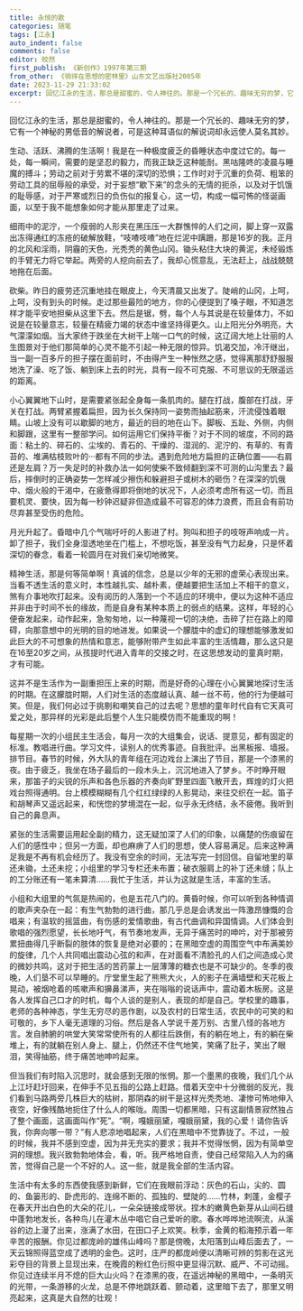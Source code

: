 ```yaml
---
title: 永恒的歌
categories: 随笔
tags: [江永]
auto_indent: false
comments: false
editor: 皎然
first_publish: 《新创作》1997年第三期
from_other: 《徜徉在思想的密林里》山东文艺出版社2005年
date: 2023-11-29 21:33:02
excerpt: 回忆江永的生活，那总是甜蜜的，令人神往的。那是一个冗长的、趣味无穷的梦，它有一个神秘的男低音的解说者，可是这种耳语似的解说词却永远使人莫名其妙。
---
```

回忆江永的生活，那总是甜蜜的，令人神往的。那是一个冗长的、趣味无穷的梦，它有一个神秘的男低音的解说者，可是这种耳语似的解说词却永远使人莫名其妙。

生动、活跃、沸腾的生活啊！我是在一种极度疲乏的昏睡状态中度过它的。每一处，每一瞬间，需要的是坚忍的毅力，而我正缺乏这种能耐。黑咕隆咚的凌晨与睡魔的搏斗；劳动之前对于劳累不堪的深切的恐惧；工作时对于沉重的负荷、粗笨的劳动工具的屈辱般的承受，对于妄想“歇下来”的念头的无情的扼杀，以及对于饥饿的耻辱感，对于严寒或烈日的负伤似的报复心，这一切，构成一幅可怖的怪诞画面，以至于我不能想象如何才能从那里走了过来。

细雨中的泥泞，一个瘦弱的人形夹在黑压压一大群憔悴的人们之间，脚上穿一双露出冻得通红的冻疮的破解放鞋，“吱喳吱喳”地在烂泥中蹒跚，那是16岁的我。正月的北风和淫雨，阴霾的天色，光秃秃的黄色山冈。锄头粘住大块的黄泥，未经锻炼的手臂无力将它举起。两旁的人挖向前去了，我却心慌意乱，无法赶上，战战兢兢地拖在后面。

砍柴。昨日的疲劳还沉重地挂在眼皮上，今天清晨又出发了。陡峭的山冈，上呵，上呵，没有到头的时候。走过那些最险的地方，你的心便提到了嗓子眼，不知道怎样才能平安地担柴从这里下去。然后是锯，劈，每个人与其说是在较量体力，不如说是在较量意志，较量在精疲力竭的状态中谁坚持得更久。山上阳光分外明亮，大气濛濛如烟。当大家终于跌坐在大树干上喘一口气的时候，这辽阔大地上壮丽的人生图景对于他们那简单的心灵不能不引起一种无限的惊异。饥渴交加，冷汗继出，当一副一百多斤的担子摆在面前时，不由得产生一种怅然之感，觉得离那舒舒服服地洗了澡、吃了饭、躺到床上去的时光，具有一段不可克服、不可思议的无限遥远的距离。

小心翼翼地下山时，是需要紧张起全身每一条肌肉的。腿在打战，腹部在打战，牙关在打战。两臂紧握着扁担，因为长久保持同一姿势而抽起筋来，汗流侵蚀着眼睛。山坡上没有可以歇脚的地方，最近的目的地在山下。脚板、五趾、外侧，内侧和脚跟，这里有一整部学问。如何运用它们保持平衡？对于不同的坡度，不同的路面：粘土的、碎石的、尘埃的、青石的、干燥的、湿润的、泥泞的、有草的、有青苔的、堆满枯枝败叶的···都有不同的步法。遇到危险地方扁担的正确位置——右肩还是左肩？万一失足时的补救办法一如何使柴不致倾翻到深不可测的山沟里去？最后，摔倒时的正确姿势一怎样减少擦伤和躲避担子或树木的砸伤？在深深的饥俄中、烟火般的干渴中，在疲惫得即将倒地的状况下，人必须考虑所有这一切，而且要机灵、要快，因为每一秒钟迟疑非但造成最不可容忍的体力浪费，而且会有前功尽弃甚至受伤的危险。

月光升起了。昏暗中几个气喘吁吁的人影进了村。狗叫和担子的吱呀声响成一片。卸了担子，我们全身湿透地坐在门槛上，不想吃饭，甚至没有气力起身，只是怀着深切的眷念，看着一轮圆月在对我们亲切地微笑。

精神生活，那是何等简单啊！真诚的信念，总是以少年的无邪的虚荣心表现出来。当看不透生活的意义时，本性越扎实、越朴素，便越要把生活加上不相干的意义，煞有介事地吹打起来。没有阅历的人落到一个不适应的环境中，便以为这种不适应并非由于时间不长的缘故，而是自身有某种本质上的弱点的结果。这样，年轻的心便奋发起来，动作起来，急匆匆地，以一种蔑视一切的决绝，击碎了拦在路上的障碍，向那意想中的光明的目的地进发。如果说一个朦胧中的虚幻的理想能够激发如此巨大的不可想象的热情和意志，能够附带产生如此丰富的生活情趣，那么这只是在16至20岁之间，从孩提时代进入青年的交接之时，在这思想发动的童真时期，才有可能。

这并不是生活作为一副重担压上来的时期，而是好奇的心理在小心翼翼地探讨生活的时期。在这朦胧时期，人们对生活的态度越认真、越一丝不苟，他的行为便越可笑。但是，我们何必过于挑剔和嘲笑自己的过去呢？思想的童年时代自有它天真可爱之处，那异样的光彩是此后整个人生只能模仿而不能重现的啊！

每星期一次的小组民主生活会，每月一次的大组集会，说话、提意见，都有固定的标准。教唱进行曲。学习文件，读别人的优秀事迹。自我批评。出黑板报、墙报。排节目。春节的时候，外大队的青年组在河边戏台上演出了节目，那是一个漆黑的夜。由于疲乏，我坐在场子最后的一段木头上，沉沉地进入了梦乡。不时睁开眼来，那笛子的尖锐的乐声和各色乐器的齐奏向旷野里四面飞散开去，辉煌的灯火把戏台照得通明。台上模模糊糊有几个红红绿绿的人影晃动，来往交织在一起。笛子和胡琴声又遥远起来，和恍惚的梦境混在一起，似乎永无终结，永不疲倦。我听到自己的鼻息声。

紧张的生活需要运用起全副的精力，这无疑加深了人们的印象，以痛楚的伤痕留在人们的感性中；但另一方面，却也麻痹了人们的思想，使人容易满足。后来这种满足我是不再有机会经历了。我没有空余的时间，无法写完一封回信。自留地里的草还未锄，土还未挖；小组里的学习专栏还未布置；破衣服肩上的补丁还未缝；队上的工分账还有一笔未算清……我忙于生活，并认为这就是生活，丰富的生活。

小组和大组里的气氛是热闹的，也是五花八门的。黄昏时候，你可以听到各种情调的歌声夹杂在一起：有生气勃勃的进行曲，那几乎总是会诱发出一阵激昂慷慨的合唱来；有温软的摇篮曲，有伤感的爱情歌曲，有古代曲调和异国情调。人们体会到歌唱的强烈愿望，长长地吁气，有节奏地发声，无异于痛苦时的呻吟，对于那被劳累扭曲得几乎断裂的肢体的恢复是绝对必要的；在黑暗空虚的周围空气中布满美妙的旋律，几个人共同唱出震动心弦的和声，在对面看不清脸孔的人们之间造成心灵的微妙共鸣，这对于把生活的苦药蒙上一层薄薄的糖衣也是不可缺少的。冬季的夜晚，人们垦不可以早睡的。庁堂里生起了熊熊大火，人的影子在满墙壁和天花板上晃动，被烟呛着的咳嗽声和擤鼻涕声，夹在嗡嗡的说话声中，震动着木板房。这是各人发挥自己口才的时机，每个人谈的是别人，表现的却是自己。学校里的趣事，老师的各种神态，学生无穷尽的恶作剧，以及农村的日常生活，农民中的可笑的和可敬的，乡下人毫无道理的习俗。然后是各人学说千差万别、古里八怪的各地方言。发自肺腑的哄堂大笑常常使所有的人都往后跌倒，有的躺在地上，有的躺在柴堆上，有的就躺在别人身上、腿上，仍然还不住气地笑，笑痛了肚子，笑出了眼泪，笑得抽筋，终于痛苦地呻吟起来。

但当我们有时陷入沉思时，就会感到无限的怅惘。那一个墨黑的夜晚，我们几个从上江圩赶圩回来，在伸手不见五指的公路上赶路。借着天空中十分微弱的反光，我们看到马路两旁几株巨大的枯树，那阴森的树干是这样光秃秃地、凄惨可怖地伸入夜空，好像残酷地扼住了什么人的喉咙。周围一切都黑暗，只有这副情景寂然独占了整个画面，这画面叫作“死”。“啊，嘎娥丽黛，嘎娥丽黛，我的心爱！请你告诉我，你奔向哪一带？”有人悲凉地唱起来，人们在黒暗中不觉靠拢了。不过，一般的时候，我并不感到空虚，因为并无充实的要求；我并不觉得怅惘，因为有简单空洞的理想。我兴致勃勃地体会，看，听。我严格地自责，使自己经常陷入人为的痛苦，觉得自己是一个不好的人。这一些，就是我全部的生活内容。

生活中有太多的东西使我感到新鲜，它们在我眼前浮动：灰色的石山，尖的、圆的、鱼篓形的、卧虎形的、连绵不断的、孤独的、壁陡的……竹林，刺蓬，金樱子在春天开出白色的大朵的花儿，一朵朵链接成带状。捏木的嫩黄色新芽从山间石缝中蓬勃地发长，各种鸟儿在灌木丛中唱它自己爱听的歌。春水哗哗地流啊流，从溪谷的边上漫了出来，涨满了水田，在田口子上欢笑。秋季，金黄的稻海预示着一年辛苦的报酬。你见过都庞岭的雄伟山峰吗？那是傍晚，太阳落到山峰后面去了，一天云锦照得蓝空成了透明的金色。这时，庄严的都庞岭便以清晰可辨的剪影在这光彩夺目的背景上显现出来，在晚霞的粉红色衍照中更显得沉默、威严、不可动摇。你见过连续半月不熄的巨大山火吗？在漆黑的夜，在遥远神秘的黑暗中，一条明灭的光带，一条游移的火龙，总是不停地跳跃着、颤动着，这里暗下去了，那里又明亮起来，这真是大自然的壮观！